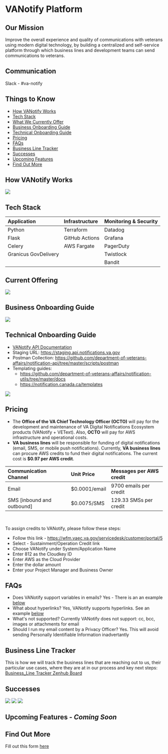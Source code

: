 # VANotify Platform

## Our Mission
Improve the overall experience and quality of communications with veterans using modern digital technology, by building a centralized and self-service platform through which business lines and development teams can send communications to veterans.

## Communication
Slack - #va-notify

## Things to Know
 
- [How VANotify Works](#how-vanotify-works)
- [Tech Stack](#tech-stack)
- [What We Currently Offer](#current-offering)
- [Business Onboarding Guide](#business-onboarding-guide)
- [Technical Onboarding Guide](#technical-onboarding-guide)
- [Pricing](#pricing)
- [FAQs](#faqs)
- [Business Line Tracker](#business-line-tracker)
- [Successes](#successes)
- [Upcoming Features](#upcoming-features)
- [Find Out More](#find-out-more)


## How VANotify Works
![](images/VANotify_Diagram.png)

## Tech Stack

| Application          | Infrastructure  | Monitoring & Security |
|:---------------------|:----------------|:----------------------|
| Python               | Terraform       | Datadog               |
| Flask                | GitHub Actions  | Grafana               |
| Celery               | AWS Fargate     | PagerDuty             |
| Granicus GovDelivery |                 | Twistlock             |
|                      |                 | Bandit                |


## Current Offering
![](images/current_offer.png)

## Business Onboarding Guide
![](images/business.png)

## Technical Onboarding Guide
* [VANotify API Documentation](https://github.com/department-of-veterans-affairs/notification-api#api-documentation)
* Staging URL: https://staging.api.notifications.va.gov
* Postman Collection: https://github.com/department-of-veterans-affairs/notification-api/tree/master/scripts/postman
* Templating guides: 
  * https://github.com/department-of-veterans-affairs/notification-utils/tree/master/docs
  * https://notification.canada.ca/templates

![](images/technical.png)

## Pricing

* The **Office of the VA Chief Technology Officer (OCTO)** will pay for the development and maintenance of VA Digital Notifications Ecosystem products (VANotify + VEText).  Also, **OCTO** will pay for AWS infrastructure and operational costs.
* **VA business lines** will be responsible for funding of digital notifications (email, SMS, or mobile push notifications).  Currently, **VA business lines** can procure AWS credits to fund their digital notifications.  The current cost is **$0.97 per AWS credit**. 

| Communication Channel      | Unit Price    | Messages per AWS credit |
|:---------------------------|:--------------|:------------------------|
| Email                      | $0.0001/email |9700 emails per credit   |
| SMS [inbound and outbound] | $0.0075/SMS   |129.33 SMSs per credit   |

<br>

 To assign credits to VANotify, please follow these steps:
  - Follow this link -  https://wfm.vaec.va.gov/servicedesk/customer/portal/5
  - Select - Sustainment/Operation Credit link
  - Choose VANotify under System/Application Name
  - Enter 812 as the Cloudkey ID
  - Enter AWS as the Cloud Provider
  - Enter the dollar amount
  - Enter your Project Manager and Business Owner

## FAQs
* Does VANotify support variables in emails?  Yes - There is an an example [below](#successes)
* What about hyperlinks? Yes, VANotify supports hyperlinks.  See an example [below](#successes)
* What's not supported? Currently VANotify does not support: cc, bcc, images or attachments for email
* Should I run my email content by a Privacy Officer? Yes.  This will avoid sending Personally Identifiable Information inadvertantly

## Business Line Tracker
This is how we will track the business lines that are reaching out to us, their particular use cases, where they are at in our process and key next steps: [Business_Line Tracker Zenhub Board](https://app.zenhub.com/workspaces/vanotify-business-implementation-5fb529d6d7154c000e027f32/board?repos=257953872,259991010,259989505,289179208,261511794)

## Successes
![](images/Launched.png)
![](images/vaccine_info.png)
![](images/vaccine_confirmation.png)

## Upcoming Features - *Coming Soon*


## Find Out More
Fill out this form [here](https://app.smartsheet.com/b/form/2fe7e01103d44ae58706e72e12647c08)
